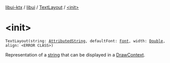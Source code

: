 [libui-ktx](../../index.md) / [libui](../index.md) / [TextLayout](index.md) / [&lt;init&gt;](./-init-.md)

# &lt;init&gt;

`TextLayout(string: `[`AttributedString`](../-attributed-string/index.md)`, defaultFont: `[`Font`](../-font/index.md)`, width: `[`Double`](https://kotlinlang.org/api/latest/jvm/stdlib/kotlin/-double/index.html)`, align: <ERROR CLASS>)`

Representation of a [string](../string.md) that can be displayed in a [DrawContext](../-draw-context.md).

